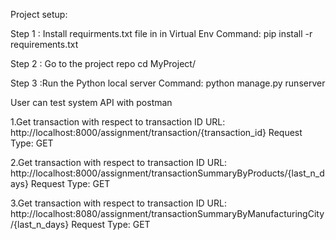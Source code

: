 Project setup:

Step 1 : Install requirments.txt file in in Virtual Env
Command:
pip install -r requirements.txt

Step 2 : Go to the project repo
cd MyProject/

Step 3 :Run the Python local server
Command:
python manage.py runserver

User can test system API with postman

1.Get transaction with respect to transaction ID
URL: http://localhost:8000/assignment/transaction/{transaction_id}
Request Type: GET

2.Get transaction with respect to transaction ID
URL: http://localhost:8000/assignment/transactionSummaryByProducts/{last_n_days}
Request Type: GET

3.Get transaction with respect to transaction ID
URL: http://localhost:8080/assignment/transactionSummaryByManufacturingCity/{last_n_days}
Request Type: GET


